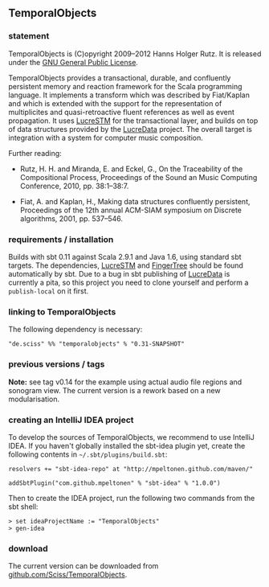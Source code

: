 ## TemporalObjects

### statement

TemporalObjects is (C)opyright 2009&ndash;2012 Hanns Holger Rutz. It is released under the [GNU General Public License](http://github.com/Sciss/TemporalObjects/blob/master/licenses/TemporalObjects-License.txt).

TemporalObjects provides a transactional, durable, and confluently persistent memory and reaction framework for the Scala programming language. It implements a transform which was described by Fiat/Kaplan and which is extended with the support for the representation of multiplicites and quasi-retroactive fluent references as well as event propagation. It uses [LucreSTM](https://github.com/Sciss/LucreSTM) for the transactional layer, and builds on top of data structures provided by the [LucreData](https://github.com/Sciss/LucreData) project. The overall target is integration with a system for computer music composition.

Further reading:

 - Rutz, H. H. and Miranda, E. and Eckel, G., On the Traceability of the Compositional Process, Proceedings of the Sound an Music Computing Conference, 2010, pp. 38:1–38:7.

 - Fiat, A. and Kaplan, H., Making data structures confluently persistent, Proceedings of the 12th annual ACM-SIAM symposium on Discrete algorithms, 2001, pp. 537–546.

### requirements / installation

Builds with sbt 0.11 against Scala 2.9.1 and Java 1.6, using standard sbt targets. The dependencies, [LucreSTM](https://github.com/Sciss/LucreSTM) and  [FingerTree](https://github.com/Sciss/FingerTree) should be found automatically by sbt. Due to a bug in sbt publishing of [LucreData](https://github.com/Sciss/LucreData) is currently a pita, so this project you need to clone yourself and perform a `publish-local` on it first.

### linking to TemporalObjects

The following dependency is necessary:

    "de.sciss" %% "temporalobjects" % "0.31-SNAPSHOT"

### previous versions / tags

__Note:__ see tag v0.14 for the example using actual audio file regions and sonogram view. The current version is a rework based on a new modularisation.

### creating an IntelliJ IDEA project

To develop the sources of TemporalObjects, we recommend to use IntelliJ IDEA. If you haven't globally installed the sbt-idea plugin yet, create the following contents in `~/.sbt/plugins/build.sbt`:

    resolvers += "sbt-idea-repo" at "http://mpeltonen.github.com/maven/"

    addSbtPlugin("com.github.mpeltonen" % "sbt-idea" % "1.0.0")

Then to create the IDEA project, run the following two commands from the sbt shell:

    > set ideaProjectName := "TemporalObjects"
    > gen-idea

### download

The current version can be downloaded from [github.com/Sciss/TemporalObjects](http://github.com/Sciss/TemporalObjects).
